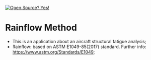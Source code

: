 [![Open Source? Yes!](https://badgen.net/badge/Open%20Source%20%3F/Yes%21/blue?icon=github)](https://github.com/Naereen/badges/)

# Rainflow Method
- This is an application about an aircraft structural fatigue analysis;
- Rainflow: based on ASTM E1049-85(2017) standard. Further info: https://www.astm.org/Standards/E1049;

